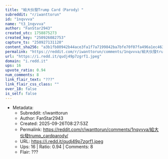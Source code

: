 ```yaml
---
title: "給大伙發Trump Card（Parody）"
subreddit: "r/iwanttorun"
id: "1nqvvva"
name: "t3_1nqvvva"
author: "FanStar2943"
created_utc: 1758875273
created_key: "250926082753"
capture_ts: "250927131120"
content_sha256: "a3b1fb80942b44ace3fa1f7a7199842ba7bfe70f07fa496a1ec463d0917c3baa"
permalink: "https://reddit.com/r/iwanttorun/comments/1nqvvva/給大伙發trump_cardparody/"
url: "https://i.redd.it/qudj49p7zgrf1.jpeg"
domain: "i.redd.it"
ups: 16
upvote_ratio: 0.94
num_comments: 8
link_flair_text: "???"
link_flair_css_class: ""
over_18: false
is_self: false
---
```


- Metadata:
  - Subreddit: r/iwanttorun
  - Author: FanStar2943
  - Created: 2025-09-26T08:27:53Z
  - Permalink: https://reddit.com/r/iwanttorun/comments/1nqvvva/給大伙發trump_cardparody/
  - URL: https://i.redd.it/qudj49p7zgrf1.jpeg
  - Ups: 16 | Ratio: 0.94 | Comments: 8
  - Flair: ???

